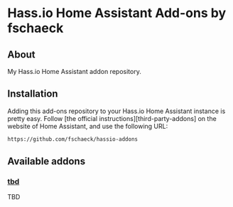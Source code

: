 # Hass.io Home Assistant Add-ons by fschaeck

## About
My Hass.io Home Assistant addon repository.

## Installation

Adding this add-ons repository to your Hass.io Home Assistant instance is
pretty easy. Follow [the official instructions][third-party-addons] on the
website of Home Assistant, and use the following URL:

```txt
https://github.com/fschaeck/hassio-addons
```

## Available addons

[//]: # (ADDONLIST_START)

### [tbd](tbd/)
TBD
